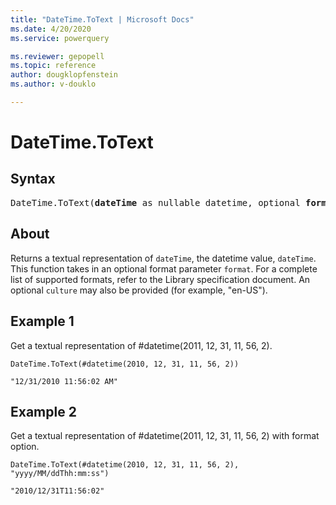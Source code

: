 ```yaml
---
title: "DateTime.ToText | Microsoft Docs"
ms.date: 4/20/2020
ms.service: powerquery

ms.reviewer: gepopell
ms.topic: reference
author: dougklopfenstein
ms.author: v-douklo

---
```

# DateTime.ToText

## Syntax

<pre>
DateTime.ToText(<b>dateTime</b> as nullable datetime, optional <b>format</b> as nullable text, optional <b>culture</b> as nullable text) as nullable text
</pre>

## About
Returns a textual representation of `dateTime`, the datetime value, `dateTime`. This function takes in an optional format parameter `format`. For a complete list of supported formats, refer to the Library specification document. An optional `culture` may also be provided (for example, "en-US").

## Example 1
Get a textual representation of #datetime(2011, 12, 31, 11, 56, 2).


```powerquery-m
DateTime.ToText(#datetime(2010, 12, 31, 11, 56, 2))
```

```powerquery-m
"12/31/2010 11:56:02 AM"
```


## Example 2

Get a textual representation of #datetime(2011, 12, 31, 11, 56, 2) with format option.

```powerquery-m
DateTime.ToText(#datetime(2010, 12, 31, 11, 56, 2), "yyyy/MM/ddThh:mm:ss")
```

```powerquery-m
"2010/12/31T11:56:02"
```


